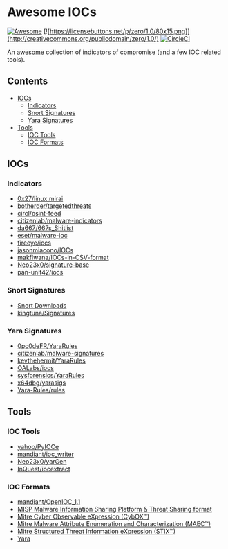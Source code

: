 # Awesome IOCs

[![Awesome](https://cdn.rawgit.com/sindresorhus/awesome/d7305f38d29fed78fa85652e3a63e154dd8e8829/media/badge.svg)](https://github.com/sindresorhus/awesome)
[![https://licensebuttons.net/p/zero/1.0/80x15.png]](http://creativecommons.org/publicdomain/zero/1.0/)
[![CircleCI](https://circleci.com/gh/sroberts/awesome-iocs.svg?style=svg)](https://circleci.com/gh/sroberts/awesome-iocs)

An [awesome](https://github.com/sindresorhus/awesome) collection of indicators of compromise (and a few IOC related tools).


## Contents

- [IOCs](https://github.com/sroberts/awesome-iocs#iocs)
  - [Indicators](https://github.com/sroberts/awesome-iocs#indicators)
  - [Snort Signatures](https://github.com/sroberts/awesome-iocs#snort-signatures)
  - [Yara Signatures](https://github.com/sroberts/awesome-iocs#yara-signatures)
- [Tools](https://github.com/sroberts/awesome-iocs#tools)
  - [IOC Tools](https://github.com/sroberts/awesome-iocs#ioc-tools)
  - [IOC Formats](https://github.com/sroberts/awesome-iocs#ioc-formats)

## IOCs

### Indicators

- [0x27/linux.mirai](https://github.com/0x27/linux.mirai)
- [botherder/targetedthreats](https://github.com/botherder/targetedthreats)
- [circl/osint-feed](https://www.circl.lu/doc/misp/feed-osint/)
- [citizenlab/malware-indicators](https://github.com/citizenlab/malware-indicators)
- [da667/667s_Shitlist](https://github.com/da667/667s_Shitlist)
- [eset/malware-ioc](https://github.com/eset/malware-ioc)
- [fireeye/iocs](https://github.com/fireeye/iocs)
- [jasonmiacono/IOCs](https://github.com/jasonmiacono/IOCs)
- [makflwana/IOCs-in-CSV-format](https://github.com/makflwana/IOCs-in-CSV-format)
- [Neo23x0/signature-base](https://github.com/Neo23x0/signature-base)
- [pan-unit42/iocs](https://github.com/pan-unit42/iocs)

### Snort Signatures

- [Snort Downloads](https://www.snort.org/downloads)
- [kingtuna/Signatures](https://github.com/kingtuna/Signatures)

### Yara Signatures

- [0pc0deFR/YaraRules](https://github.com/0pc0deFR/YaraRules)
- [citizenlab/malware-signatures](https://github.com/citizenlab/malware-signatures)
- [kevthehermit/YaraRules](https://github.com/kevthehermit/YaraRules)
- [OALabs/iocs](https://github.com/OALabs/iocs)
- [sysforensics/YaraRules](https://github.com/sysforensics/YaraRules)
- [x64dbg/yarasigs](https://github.com/x64dbg/yarasigs)
- [Yara-Rules/rules](https://github.com/Yara-Rules/rules)

## Tools

### IOC Tools

- [yahoo/PyIOCe](https://github.com/yahoo/PyIOCe)
- [mandiant/ioc_writer](https://github.com/mandiant/ioc_writer)
- [Neo23x0/yarGen](https://github.com/Neo23x0/yarGen)
- [InQuest/iocextract](https://github.com/inquest/python-iocextract)

### IOC Formats

- [mandiant/OpenIOC_1.1](https://github.com/mandiant/OpenIOC_1.1)
- [MISP Malware Information Sharing Platform & Threat Sharing format](https://github.com/MISP/misp-rfc)
- [Mitre Cyber Observable eXpression (CybOX™)](https://cyboxproject.github.io/)
- [Mitre Malware Attribute Enumeration and Characterization (MAEC™)](https://maecproject.github.io/)
- [Mitre Structured Threat Information eXpression (STIX™)](https://stixproject.github.io/)
- [Yara](https://virustotal.github.io/yara/)
